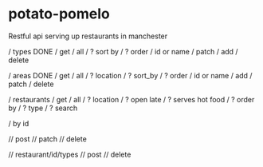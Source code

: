 # potato-pomelo
Restful api serving up restaurants in manchester

/ types DONE
  / get
    / all
      / ? sort by
      / ? order
    / id or name
  / patch
  / add
  / delete

/ areas DONE
  / get
    / all 
      / ? location 
      / ? sort_by
      / ? order
    / id or name
  / add
  / patch
  / delete



 / restaurants
  / get
    / all
    / ? location
    / ? open late
    / ? serves hot food
    / ? order by
    / ? type 
    / ? search

  / by id 

  // post
  // patch
  // delete



// restaurant/id/types
  // post
  // delete
  



